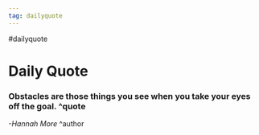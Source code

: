 ```yaml
---
tag: dailyquote
---
```


#dailyquote

# Daily Quote

### Obstacles are those things you see when you take your eyes off the goal. ^quote
*-Hannah More* ^author
